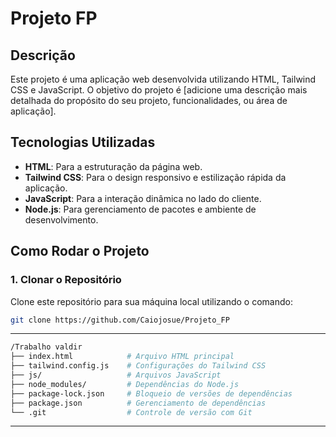 # Projeto FP

## Descrição

Este projeto é uma aplicação web desenvolvida utilizando HTML, Tailwind CSS e JavaScript. O objetivo do projeto é [adicione uma descrição mais detalhada do propósito do seu projeto, funcionalidades, ou área de aplicação]. 

## Tecnologias Utilizadas

- **HTML**: Para a estruturação da página web.
- **Tailwind CSS**: Para o design responsivo e estilização rápida da aplicação.
- **JavaScript**: Para a interação dinâmica no lado do cliente.
- **Node.js**: Para gerenciamento de pacotes e ambiente de desenvolvimento.

## Como Rodar o Projeto

### 1. Clonar o Repositório

Clone este repositório para sua máquina local utilizando o comando:

```bash
git clone https://github.com/Caiojosue/Projeto_FP
```
---
```bash
/Trabalho valdir
├── index.html            # Arquivo HTML principal
├── tailwind.config.js    # Configurações do Tailwind CSS
├── js/                   # Arquivos JavaScript
├── node_modules/         # Dependências do Node.js
├── package-lock.json     # Bloqueio de versões de dependências
├── package.json          # Gerenciamento de dependências
└── .git                  # Controle de versão com Git
```
---
